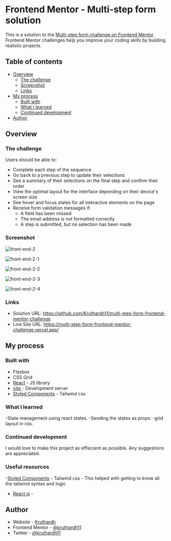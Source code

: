﻿# Frontend Mentor - Multi-step form solution

This is a solution to the [Multi-step form challenge on Frontend Mentor](https://www.frontendmentor.io/challenges/multistep-form-YVAnSdqQBJ). Frontend Mentor challenges help you improve your coding skills by building realistic projects. 

## Table of contents

- [Overview](#overview)
  - [The challenge](#the-challenge)
  - [Screenshot](#screenshot)
  - [Links](#links)
- [My process](#my-process)
  - [Built with](#built-with)
  - [What I learned](#what-i-learned)
  - [Continued development](#continued-development)
- [Author](#author)



## Overview

### The challenge

Users should be able to:

- Complete each step of the sequence
- Go back to a previous step to update their selections
- See a summary of their selections on the final step and confirm their order
- View the optimal layout for the interface depending on their device's screen size
- See hover and focus states for all interactive elements on the page
- Receive form validation messages if:
  - A field has been missed
  - The email address is not formatted correctly
  - A step is submitted, but no selection has been made

### Screenshot

![front-end-2](https://github.com/Kruthardh11/multi-step-form-frontend-mentor-challenge/assets/110627779/6b0056f7-19d1-4fd9-a013-8425e0b38df7)

![front-end-2-1](https://github.com/Kruthardh11/multi-step-form-frontend-mentor-challenge/assets/110627779/469b097c-941d-46e2-a209-5728fa5d140e)

![front-end-2-2](https://github.com/Kruthardh11/multi-step-form-frontend-mentor-challenge/assets/110627779/6a1ede8f-d2ca-4a26-8ce3-218a983b31c2)

![front-end-2-3](https://github.com/Kruthardh11/multi-step-form-frontend-mentor-challenge/assets/110627779/e254e0ab-9d9d-4a60-9185-707eaac45882)

![front-end-2-4](https://github.com/Kruthardh11/multi-step-form-frontend-mentor-challenge/assets/110627779/c7cc5c8e-937e-4149-a9b1-cc38df016612)


### Links

- Solution URL: https://github.com/Kruthardh11/multi-step-form-frontend-mentor-challenge
- Live Site URL: https://multi-step-form-frontend-mentor-challenge.vercel.app/

## My process


### Built with

- Flexbox
- CSS Grid
- [React](https://reactjs.org/) - JS library
- [vite ](https://vitejs.dev/) - Development server
- [Styled Components](https://tailwindcss.com/) - Tailwind css



### What I learned

-State management using react states. 
-Sending the states as props.
-grid layout in css.


### Continued development

I would love to make this project as effiecient as possible. Any suggestions are appreciated.


### Useful resources

-[Styled Components](https://tailwindcss.com/) - Tailwind css - This helped with getting to know all the tailwind syntax and logic
- [React js](https://react.dev/) -

## Author

- Website - [Kruthardh ](https://multi-step-form-frontend-mentor-challenge.vercel.app/)
- Frontend Mentor - [@kruthardh11](https://www.frontendmentor.io/profile/Kruthardh11)
- Twitter - [@kruthardh11](https://www.twitter.com/@kruthardh11)



